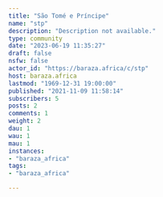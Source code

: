 ```yaml
---
title: "São Tomé e Príncipe" 
name: "stp"
description: "Description not available."
type: community
date: "2023-06-19 11:35:27"
draft: false
nsfw: false
actor_id: "https://baraza.africa/c/stp"
host: baraza.africa
lastmod: "1969-12-31 19:00:00"
published: "2021-11-09 11:58:14"
subscribers: 5
posts: 2
comments: 1
weight: 2
dau: 1
wau: 1
mau: 1
instances:
- "baraza_africa"
tags: 
- "baraza_africa"

---
```

